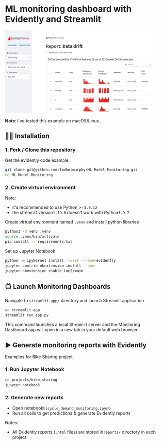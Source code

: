 # ML monitoring dashboard with Evidently and Streamlit

![Evidently dashboard with Streamlit](streamlit-app/static/preview.png "Dashboard preview")

**Note**: I've tested this example on macOS/Linux.

## 👩‍💻 Installation

### 1. Fork / Clone this repository

Get the evidently code example:

```bash
git clone git@github.com:fadhelmurphy/ML-Model-Monitoring.git
cd ML-Model-Monitoring

```

### 2. Create virtual environment

Note:

- it's recommended to use Python >=`3.9.12`
- the streamlit version`1.19.0` doesn't work with Python`3.9.7`

Create virtual environment named `.venv` and install python libraries

```bash
python3 -m venv .venv
source .venv/bin/activate
pip install -r requirements.txt
```

Set up Jupyter Notebook

```bash
python -m ipykernel install --user --name=evidently
jupyter contrib nbextension install --user
jupyter nbextension enable toc2/main
```

## 📺 Launch Monitoring Dashboards

Navigate to `streamlit-app/` directory and launch Streamlit application

```bash
cd streamlit-app 
streamlit run app.py
```

This command launches a local Streamlit server and the Monitoring Dashboard app will open in a new tab in your default web browser.

## ▶️ Generate monitoring reports with Evidently

Examples for Bike Sharing project

### 1. Run Jupyter Notebook

```bash
cd projects/bike-sharing
jupyter notebook
```

### 2. Generate new reports

- Open notebook`bicycle_demand_monitoring.ipynb`
- Run all cells to get predictions & generate Evidently reports

Notes:

- All Evidently reports (`.html` files) are stored in`reports/` directory in each project
